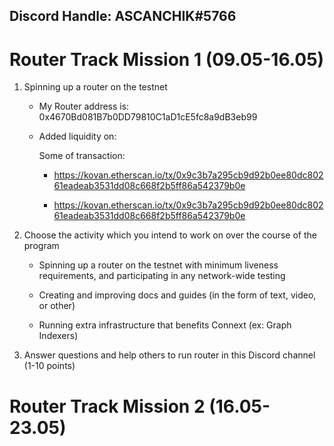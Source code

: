 ## Discord Handle: ASCANCHIK#5766
# Router Track Mission 1 (09.05-16.05)

1) Spinning up a router on the testnet

    - My Router address is: 0x4670Bd081B7b0DD79810C1aD1cE5fc8a9dB3eb99

    - Added liquidity on:
    
      Some of transaction:
    
       - https://kovan.etherscan.io/tx/0x9c3b7a295cb9d92b0ee80dc80261eadeab3531dd08c668f2b5ff86a542379b0e
       
       - https://kovan.etherscan.io/tx/0x9c3b7a295cb9d92b0ee80dc80261eadeab3531dd08c668f2b5ff86a542379b0e



2) Choose the activity which you intend to work on over the course of the program

    - Spinning up a router on the testnet with minimum liveness requirements, and participating in any network-wide testing

    - Creating and improving docs and guides (in the form of text, video, or other)

    - Running extra infrastructure that benefits Connext (ex: Graph Indexers)
    
3) Answer questions and help others to run router in this Discord channel (1-10 points)

# Router Track Mission 2 (16.05-23.05)
